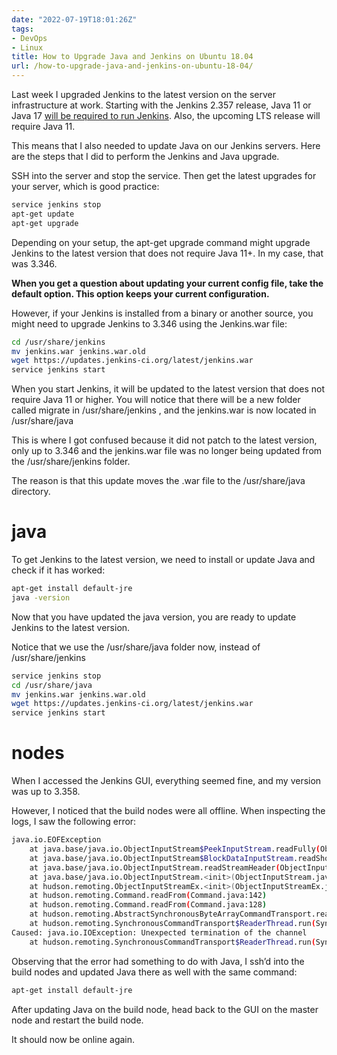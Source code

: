 ```yaml
---
date: "2022-07-19T18:01:26Z"
tags:
- DevOps
- Linux
title: How to Upgrade Java and Jenkins on Ubuntu 18.04
url: /how-to-upgrade-java-and-jenkins-on-ubuntu-18-04/
---
```


Last week I upgraded Jenkins to the latest version on the server infrastructure at work. Starting with the Jenkins 2.357 release, Java 11 or Java 17 [will be required to run Jenkins](https://www.jenkins.io/blog/2022/06/28/require-java-11/). Also, the upcoming LTS release will require Java 11.

This means that I also needed to update Java on our Jenkins servers. Here are the steps that I did to perform the Jenkins and Java upgrade.

SSH into the server and stop the service. Then get the latest upgrades for your server, which is good practice:

```bash
service jenkins stop
apt-get update
apt-get upgrade
```

Depending on your setup, the apt-get upgrade command might upgrade Jenkins to the latest version that does not require Java 11+. In my case, that was 3.346.

**When you get a question about updating your current config file, take the default option. This option keeps your current configuration.**

However, if your Jenkins is installed from a binary or another source, you might need to upgrade Jenkins to 3.346 using the Jenkins.war file:

```bash
cd /usr/share/jenkins
mv jenkins.war jenkins.war.old
wget https://updates.jenkins-ci.org/latest/jenkins.war
service jenkins start
```

When you start Jenkins, it will be updated to the latest version that does not require Java 11 or higher. You will notice that there will be a new folder called migrate in /usr/share/jenkins , and the jenkins.war is now located in /usr/share/java

This is where I got confused because it did not patch to the latest version, only up to 3.346 and the jenkins.war file was no longer being updated from the /usr/share/jenkins folder.

The reason is that this update moves the .war file to the /usr/share/java directory.

# java

To get Jenkins to the latest version, we need to install or update Java and check if it has worked:

```bash
apt-get install default-jre
java -version
```

Now that you have updated the java version, you are ready to update Jenkins to the latest version.

Notice that we use the /usr/share/java folder now, instead of /usr/share/jenkins

```bash
service jenkins stop
cd /usr/share/java
mv jenkins.war jenkins.war.old
wget https://updates.jenkins-ci.org/latest/jenkins.war
service jenkins start
```

# nodes

When I accessed the Jenkins GUI, everything seemed fine, and my version was up to 3.358.

However, I noticed that the build nodes were all offline. When inspecting the logs, I saw the following error:

```bash
java.io.EOFException
	at java.base/java.io.ObjectInputStream$PeekInputStream.readFully(ObjectInputStream.java:2905)
	at java.base/java.io.ObjectInputStream$BlockDataInputStream.readShort(ObjectInputStream.java:3400)
	at java.base/java.io.ObjectInputStream.readStreamHeader(ObjectInputStream.java:936)
	at java.base/java.io.ObjectInputStream.<init>(ObjectInputStream.java:379)
	at hudson.remoting.ObjectInputStreamEx.<init>(ObjectInputStreamEx.java:49)
	at hudson.remoting.Command.readFrom(Command.java:142)
	at hudson.remoting.Command.readFrom(Command.java:128)
	at hudson.remoting.AbstractSynchronousByteArrayCommandTransport.read(AbstractSynchronousByteArrayCommandTransport.java:35)
	at hudson.remoting.SynchronousCommandTransport$ReaderThread.run(SynchronousCommandTransport.java:61)
Caused: java.io.IOException: Unexpected termination of the channel
	at hudson.remoting.SynchronousCommandTransport$ReaderThread.run(SynchronousCommandTransport.java:75)
```

Observing that the error had something to do with Java, I ssh’d into the build nodes and updated Java there as well with the same command:

```bash
apt-get install default-jre
```

After updating Java on the build node, head back to the GUI on the master node and restart the build node.

It should now be online again.
